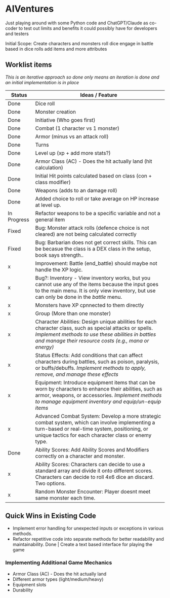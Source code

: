# AIVentures

Just playing around with some Python code and ChatGPT/Claude as co-coder to test out limits and benefits it could possibly have for developers and testers

Initial Scope:
Create characters and monsters
roll dice
engage in battle based in dice rolls
add items and more attributes

## Worklist items ##
_This is an iterative approach so done only means an iteration is done and an initial implementation is in place_


Status | Ideas / Feature
-------| ------
Done | Dice roll
Done | Monster creation
Done | Initiative (Who goes first)
Done | Combat (1 character vs 1 monster)
Done | Armor (minus vs an attack roll)
Done | Turns
Done | Level up (xp + add more stats?)
Done | Armor Class (AC) - Does the hit actually land (hit calculation)
Done | Initial Hit points calculated based on class (con + class modifier)
Done | Weapons (adds to an damage roll)
Done | Added choice to roll or take average on HP increase at level up.
In Progress | Refactor weapons to be a specific variable and not a general item
Fixed | Bug: Monster attack rolls (defence choice is not cleared) are not being calculated correctly
Fixed | Bug: Barbarian does not get correct skills. This can be becasue the class is a DEX class in the setup, book says strength..
 x | Improvement: Battle (end_battle) should maybe not handle the XP logic.
 x | Bug?: Inventory - View inventory works, but you cannot use any of the items because the input goes to the main menu. It is only view inventory, but use can only be done in the _battle_ menu.
 x | Monsters have XP cpnnected to them directly
 x | Group (More than one monster)
 x | Character Abilities: Design unique abilities for each character class, such as special attacks or spells. _Implement methods to use these abilities in battles and manage their resource costs (e.g., mana or energy)_
 x | Status Effects: Add conditions that can affect characters during battles, such as poison, paralysis, or buffs/debuffs. _Implement methods to apply, remove, and manage these effects_
 x | Equipment: Introduce equipment items that can be worn by characters to enhance their abilities, such as armor, weapons, or accessories. _Implement methods to manage equipment inventory and equip/un-equip items_
 x | Advanced Combat System: Develop a more strategic combat system, which can involve implementing a turn-based or real-time system, positioning, or unique tactics for each character class or enemy type.
 Done | Ability Scores: Add Ability Scores and Modifiers correctly on a character and monster.
 x | Ability Scores: Characters can decide to use a standard array and divide it onto different scores. Characters can decide to roll 4x6 dice an discard.  Two options.
 x | Random Monster Encounter: Player doesnt meet same monster each time.

## Quick Wins in Existing Code ##
* Implement error handling for unexpected inputs or exceptions in various methods.
* Refactor repetitive code into separate methods for better readability and maintainability.
Done | Create a text based interface for playing the game


### Implementing Additional Game Mechanics ###
* Armor Class (AC) - Does the hit actually land
* Different armor types (light/medium/heavy)
* Equipment slots
* Durability
